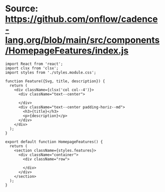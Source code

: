 # Source: https://github.com/onflow/cadence-lang.org/blob/main/src/components/HomepageFeatures/index.js

```
import React from 'react';
import clsx from 'clsx';
import styles from './styles.module.css';

function Feature({Svg, title, description}) {
  return (
    <div className={clsx('col col--4')}>
      <div className="text--center">
        
      </div>
      <div className="text--center padding-horiz--md">
        <h3>{title}</h3>
        <p>{description}</p>
      </div>
    </div>
  );
}

export default function HomepageFeatures() {
  return (
    <section className={styles.features}>
      <div className="container">
        <div className="row">
          
        </div>
      </div>
    </section>
  );
}

```